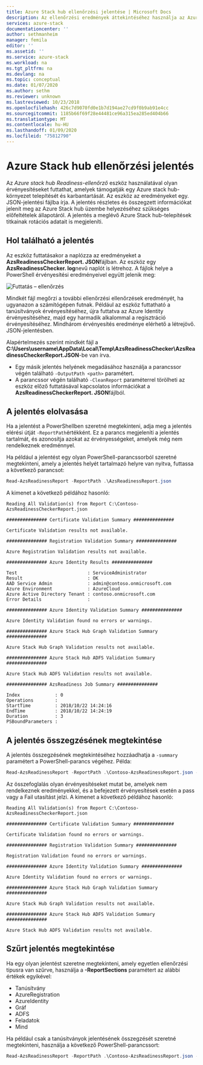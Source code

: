 ```yaml
---
title: Azure Stack hub ellenőrzési jelentése | Microsoft Docs
description: Az ellenőrzési eredmények áttekintéséhez használja az Azure Stack hub Readiness-ellenőrző jelentését.
services: azure-stack
documentationcenter: ''
author: sethmanheim
manager: femila
editor: ''
ms.assetid: ''
ms.service: azure-stack
ms.workload: na
ms.tgt_pltfrm: na
ms.devlang: na
ms.topic: conceptual
ms.date: 01/07/2020
ms.author: sethm
ms.reviewer: unknown
ms.lastreviewed: 10/23/2018
ms.openlocfilehash: 426c7d9070fd0e1b7d194ae27cd9f0b9ab91e4cc
ms.sourcegitcommit: 1185b66f69f28e44481ce96a315ea285ed404b66
ms.translationtype: MT
ms.contentlocale: hu-HU
ms.lasthandoff: 01/09/2020
ms.locfileid: "75812790"
---
```

# <a name="azure-stack-hub-validation-report"></a>Azure Stack hub ellenőrzési jelentés

Az *Azure stack hub Readiness-ellenőrző* eszköz használatával olyan érvényesítéseket futtathat, amelyek támogatják egy Azure stack hub-környezet telepítését és karbantartását. Az eszköz az eredményeket egy. JSON-jelentési fájlba írja. A jelentés részletes és összegzett információkat jelenít meg az Azure Stack hub üzembe helyezéséhez szükséges előfeltételek állapotáról. A jelentés a meglévő Azure Stack hub-telepítések titkainak rotációs adatait is megjeleníti.  

## <a name="where-to-find-the-report"></a>Hol található a jelentés

Az eszköz futtatásakor a naplózza az eredményeket a **AzsReadinessCheckerReport. JSON**fájlban. Az eszköz egy **AzsReadinessChecker. log**nevű naplót is létrehoz. A fájlok helye a PowerShell érvényesítési eredményeivel együtt jelenik meg:

![Futtatás – ellenőrzés](./media/azure-stack-validation-report/validation.png)

Mindkét fájl megőrzi a további ellenőrzési ellenőrzések eredményét, ha ugyanazon a számítógépen futnak. Például az eszköz futtatható a tanúsítványok érvényesítéséhez, újra futtatva az Azure Identity érvényesítéséhez, majd egy harmadik alkalommal a regisztráció érvényesítéséhez. Mindhárom érvényesítés eredménye elérhető a létrejövő. JSON-jelentésben.  

Alapértelmezés szerint mindkét fájl a **C:\Users\username\AppData\Local\Temp\AzsReadinessChecker\AzsReadinessCheckerReport.JSON**-be van írva.  

- Egy másik jelentés helyének megadásához használja a parancssor végén található `-OutputPath <path>` paramétert.
- A parancssor végén található `-CleanReport` paraméterrel törölheti az eszköz előző futtatásával kapcsolatos információkat a **AzsReadinessCheckerReport. JSON**fájlból.

## <a name="view-the-report"></a>A jelentés elolvasása

Ha a jelentést a PowerShellben szeretné megtekinteni, adja meg a jelentés elérési útját `-ReportPath`értékként. Ez a parancs megjeleníti a jelentés tartalmát, és azonosítja azokat az érvényességeket, amelyek még nem rendelkeznek eredménnyel.

Ha például a jelentést egy olyan PowerShell-parancssorból szeretné megtekinteni, amely a jelentés helyét tartalmazó helyre van nyitva, futtassa a következő parancsot:

```powershell
Read-AzsReadinessReport -ReportPath .\AzsReadinessReport.json
```

A kimenet a következő példához hasonló:

```shell
Reading All Validation(s) from Report C:\Contoso-AzsReadinessCheckerReport.json

############### Certificate Validation Summary ###############

Certificate Validation results not available.

############### Registration Validation Summary ###############

Azure Registration Validation results not available.

############### Azure Identity Results ###############

Test                          : ServiceAdministrator
Result                        : OK
AAD Service Admin             : admin@contoso.onmicrosoft.com
Azure Environment             : AzureCloud
Azure Active Directory Tenant : contoso.onmicrosoft.com
Error Details                 : 

############### Azure Identity Validation Summary ###############

Azure Identity Validation found no errors or warnings.

############### Azure Stack Hub Graph Validation Summary ###############

Azure Stack Hub Graph Validation results not available.

############### Azure Stack Hub ADFS Validation Summary ###############

Azure Stack Hub ADFS Validation results not available.

############### AzsReadiness Job Summary ###############

Index             : 0
Operations        : 
StartTime         : 2018/10/22 14:24:16
EndTime           : 2018/10/22 14:24:19
Duration          : 3
PSBoundParameters :
```

## <a name="view-the-report-summary"></a>A jelentés összegzésének megtekintése

A jelentés összegzésének megtekintéséhez hozzáadhatja a `-summary` paramétert a PowerShell-parancs végéhez. Példa:

```powershell
Read-AzsReadinessReport -ReportPath .\Contoso-AzsReadinessReport.json -summary
```

Az összefoglalás olyan érvényesítéseket mutat be, amelyek nem rendelkeznek eredményekkel, és a befejezett érvényesítések esetén a pass vagy a Fail utasítást jelzi. A kimenet a következő példához hasonló:

```shell
Reading All Validation(s) from Report C:\Contoso-AzsReadinessCheckerReport.json

############### Certificate Validation Summary ###############

Certificate Validation found no errors or warnings.

############### Registration Validation Summary ###############

Registration Validation found no errors or warnings.

############### Azure Identity Validation Summary ###############

Azure Identity Validation found no errors or warnings.

############### Azure Stack Hub Graph Validation Summary ###############

Azure Stack Hub Graph Validation results not available.

############### Azure Stack Hub ADFS Validation Summary ###############

Azure Stack Hub ADFS Validation results not available.
```

## <a name="view-a-filtered-report"></a>Szűrt jelentés megtekintése

Ha egy olyan jelentést szeretne megtekinteni, amely egyetlen ellenőrzési típusra van szűrve, használja a **-ReportSections** paramétert az alábbi értékek egyikével:

- Tanúsítvány
- AzureRegistration
- AzureIdentity
- Gráf
- ADFS
- Feladatok
- Mind  

Ha például csak a tanúsítványok jelentésének összegzését szeretné megtekinteni, használja a következő PowerShell-parancssort:

```powershell
Read-AzsReadinessReport -ReportPath .\Contoso-AzsReadinessReport.json -ReportSections Certificate - Summary
```
